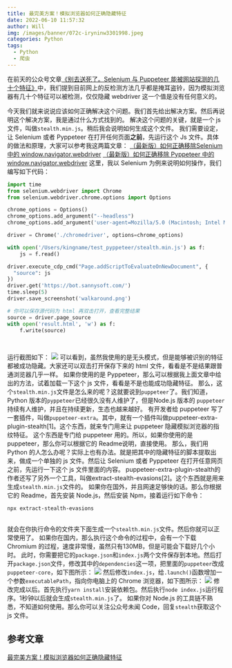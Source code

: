 ```yaml
---
title: 最完美方案！模拟浏览器如何正确隐藏特征
date: 2022-06-10 11:57:32
author: Will
img: /images/banner/072c-iryninw3301998.jpeg
categories: Python
tags:
  - Python
  - 爬虫
---
```

        

在前天的公众号文章[《别去送死了。Selenium 与 Puppeteer 能被网站探测的几十个特征》](https://mp.weixin.qq.com/s?__biz=MzI2MzEwNTY3OQ==&mid=2648979700&idx=1&sn=ec98a4dd7ad660ad8af664942c25072f&scene=21#wechat_redirect)中，我们提到目前网上的反检测方法几乎都是掩耳盗铃，因为模拟浏览器有几十个特征可以被检测，仅仅隐藏 webdriver 这一个值是没有任何意义的。
 
今天我们就来说说应该如何正确解决这个问题。我们首先给出解决方案。然后再说明这个解决方案，我是通过什么方式找到的。
解决这个问题的关键，就是一个 js 文件，叫做`stealth.min.js`。稍后我会说明如何生成这个文件。
我们需要设定，让 Selenium 或者 Pyppeteer 在打开任何页面**之前**，先运行这个 Js 文件。具体的做法和原理，大家可以参考我这两篇文章：
[（最新版）如何正确移除Selenium中的 window.navigator.webdriver](https://mp.weixin.qq.com/s?__biz=MzI2MzEwNTY3OQ==&mid=2648978304&idx=1&sn=bff6a1f03b29702f2393a9fef9a50452&scene=21#wechat_redirect)
[（最新版）如何正确移除 Pyppeteer 中的window.navigator.webdriver](https://mp.weixin.qq.com/s?__biz=MzI2MzEwNTY3OQ==&mid=2648978312&idx=1&sn=516564fbb02aca47a1e8b19e1ed9a167&chksm=f2506e68c527e77eca1c987af90c427bdb1c746f0bff6973d1f1a8dcb7d41c814b74af745c87&token=465047301&lang=zh_CN&scene=21#wechat_redirect)
这里，我以 Selenium 为例来说明如何操作，我们编写如下代码：
```python
import time
from selenium.webdriver import Chrome
from selenium.webdriver.chrome.options import Options

chrome_options = Options()
chrome_options.add_argument("--headless")
chrome_options.add_argument('user-agent=Mozilla/5.0 (Macintosh; Intel Mac OS X 10_15_7) AppleWebKit/537.36 (KHTML, like Gecko) Chrome/86.0.4240.198 Safari/537.36')

driver = Chrome('./chromedriver', options=chrome_options)

with open('/Users/kingname/test_pyppeteer/stealth.min.js') as f:
    js = f.read()

driver.execute_cdp_cmd("Page.addScriptToEvaluateOnNewDocument", {
  "source": js
})
driver.get('https://bot.sannysoft.com/')
time.sleep(5)
driver.save_screenshot('walkaround.png')

# 你可以保存源代码为 html 再双击打开，查看完整结果
source = driver.page_source
with open('result.html', 'w') as f:
    f.write(source)
 
 
```

运行截图如下：
![](/images/最完美方案！模拟浏览器如何正确隐藏特征/1654940870.049451.jpg)
可以看到，虽然我使用的是无头模式，但是能够被识别的特征都被成功隐藏。大家还可以双击打开保存下来的 html 文件，看看是不是结果跟普通浏览器几乎一样。
如果你使用的是 Pyppeteer，那么可以根据我上面文章中给出的方法，试着加载一下这个 js 文件，看看是不是也能成功隐藏特征。
那么，这个`stealth.min.js`文件是怎么来的呢？这就要说到`puppeteer`了。我们知道，Python 版本的`pyppeteer`已经很久没有人维护了，但是Node.js 版本的 `puppeteer`持续有人维护，并且在持续更新，生态也越来越好。
有开发者给 puppeteer 写了一套插件，叫做`puppeteer-extra`。其中，就有一个插件叫做puppeteer-extra-plugin-stealth[1]。这个东西，就来专门用来让 puppeteer 隐藏模拟浏览器的指纹特征。
这个东西是专门给 puppeteer 用的。所以，如果你使用的是 puppeteer，那么你可以根据它的 Readme说明，直接使用。
那么，我们用 Python 的人怎么办呢？实际上也有办法。就是把其中的隐藏特征的脚本提取出来，做成一个单独的 js 文件。然后让 Selenium 或者 Pyppeteer 在打开任意网页之前，先运行一下这个 js 文件里面的内容。
puppeteer-extra-plugin-stealth的作者还写了另外一个工具，叫做extract-stealth-evasions[2]。这个东西就是用来生成`stealth.min.js`文件的。
如果你在国外，并且网速足够快的话。那么你根据它的 Readme，首先安装 Node.js，然后安装 Npm，接着运行如下命令：
```bash
npx extract-stealth-evasions
 
```

就会在你执行命令的文件夹下面生成一个`stealth.min.js`文件。然后你就可以正常使用了。
如果你在国内，那么执行这个命令的过程中，会有一个下载 Chromium 的过程，速度非常慢，虽然只有130MB，但是可能会下载好几个小时。
此时，你需要把它的`package.json`和`index.js`两个文件保存到本地。然后打开`package.json`文件，修改其中的`dependencies`这一项，把里面的`puppeteer`改成`puppeteer-core`，如下图所示：
![](/images/最完美方案！模拟浏览器如何正确隐藏特征/1654940870.356005.jpg)
然后修改`index.js`，给`.launch()`函数增加一个参数`executablePath`，指向你电脑上的 Chrome 浏览器，如下图所示：
![](/images/最完美方案！模拟浏览器如何正确隐藏特征/1654940870.654757.jpg)
修改完成以后。首先执行`yarn install`安装依赖包。然后执行`node index.js`运行程序。1秒钟以后就会生成`stealth.min.js`了。
如果你对 Node.js 的工具链不熟悉，不知道如何使用。那么你可以关注公众号未闻 Code，回复`stealth`获取这个 js 文件。

 


## 参考文章
[最完美方案！模拟浏览器如何正确隐藏特征](https://mp.weixin.qq.com/s?__biz=MzI2MzEwNTY3OQ==&mid=2648979719&idx=1&sn=71fe9932ae38f2f630f9c817033401dd&chksm=f25064e7c527edf17d617ef28928982c7df6e248d8980758c22a9e0cac67993d51f42da21031&cur_album_id=1318368205836189696&scene=189#wechat_redirect)